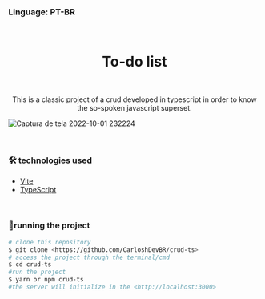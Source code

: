 ### Linguage: PT-BR

<br>
<h1 align="center" >To-do list</h1>

<br>

<p align="center" >This is a classic project of a crud developed in typescript in order to know the so-spoken javascript superset.</p>

![Captura de tela 2022-10-01 232224](https://user-images.githubusercontent.com/92805039/193435119-c891d464-bda5-4e5c-bca2-23f75dbb0ffb.png)

<br>

### 🛠️ technologies used

- [Vite]()
- [TypeScript]()

<br>

### 🎲running the project
```bash
# clone this repository
$ git clone <https://github.com/CarloshDevBR/crud-ts>
# access the project through the terminal/cmd
$ cd crud-ts
#run the project
$ yarn or npm crud-ts
#the server will initialize in the <http://localhost:3000>
```
